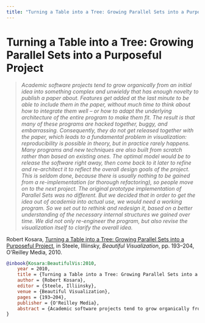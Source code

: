 ```yaml
---
title: "Turning a Table into a Tree: Growing Parallel Sets into a Purposeful Project"
---
```


# Turning a Table into a Tree: Growing Parallel Sets into a Purposeful Project

> _Academic software projects tend to grow organically from an initial idea into something complex and unwieldy that has enough novelty to publish a paper about. Features get added at the last minute to be able to include them in the paper, without much time to think about how to integrate them well – or how to adapt the underlying architecture of the entire program to make them fit. The result is that many of these programs are hacked together, buggy, and embarrassing. Consequently, they do not get released together with the paper, which leads to a fundamental problem in visualization: reproducibility is possible in theory, but in practice rarely happens. Many programs and new techniques are also built from scratch rather than based on existing ones. The optimal model would be to release the software right away, then come back to it later to refine and re-architect it to reflect the overall design goals of the project. This is seldom done, because there is usually nothing to be gained from a re-implementation (or thorough refactoring), so people move on to the next project. The original prototype implementation of Parallel Sets was no different. But we decided that in order to get the idea out of academia into actual use, we would need a working program. So we set out to rethink and redesign it, based on a better understanding of the necessary internal structures we gained over time. We did not only re-engineer the program, but also revise the visualization itself to clarify the overall idea._

Robert Kosara, <a href="https://media.eagereyes.org/papers/2010/Kosara-BeautifulVis-2010.pdf" target="_blank">Turning a Table into a Tree: Growing Parallel Sets into a Purposeful Project</a>, in Steele, Illiinsky, _Beautiful Visualization_, pp. 193–204, O'Reilley Media, 2010.


```bibtex
@inbook{Kosara:BeautifulVis:2010,
	year = 2010,
	title = {Turning a Table into a Tree: Growing Parallel Sets into a Purposeful Project},
	author = {Robert Kosara},
	editor = {Steele, Illiinsky},
	venue = {Beautiful Visualization},
	pages = {193–204},
	publisher = {O'Reilley Media},
	abstract = {Academic software projects tend to grow organically from an initial idea into something complex and unwieldy that has enough novelty to publish a paper about. Features get added at the last minute to be able to include them in the paper, without much time to think about how to integrate them well – or how to adapt the underlying architecture of the entire program to make them fit. The result is that many of these programs are hacked together, buggy, and embarrassing. Consequently, they do not get released together with the paper, which leads to a fundamental problem in visualization: reproducibility is possible in theory, but in practice rarely happens. Many programs and new techniques are also built from scratch rather than based on existing ones. The optimal model would be to release the software right away, then come back to it later to refine and re-architect it to reflect the overall design goals of the project. This is seldom done, because there is usually nothing to be gained from a re-implementation (or thorough refactoring), so people move on to the next project. The original prototype implementation of Parallel Sets was no different. But we decided that in order to get the idea out of academia into actual use, we would need a working program. So we set out to rethink and redesign it, based on a better understanding of the necessary internal structures we gained over time. We did not only re-engineer the program, but also revise the visualization itself to clarify the overall idea.},
}
```

